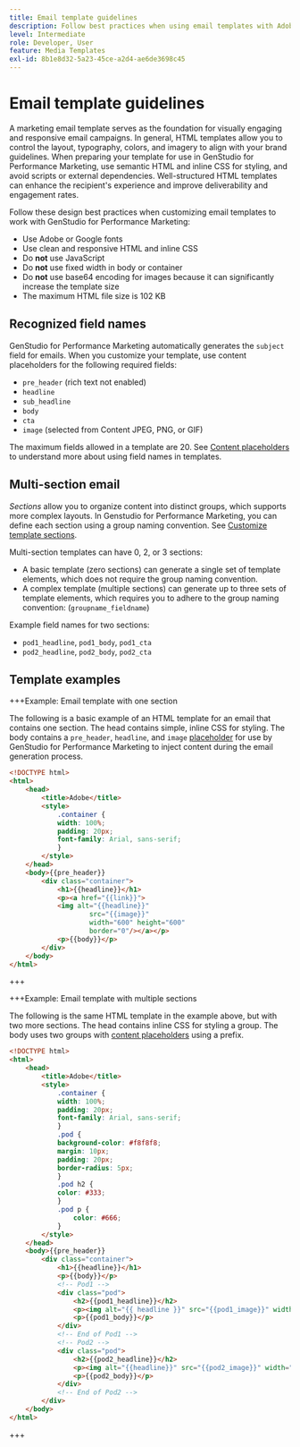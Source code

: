 ```yaml
---
title: Email template guidelines
description: Follow best practices when using email templates with Adobe GenStudio for Performance Marketing.
level: Intermediate
role: Developer, User
feature: Media Templates
exl-id: 8b1e8d32-5a23-45ce-a2d4-ae6de3698c45
---
```

# Email template guidelines

A marketing email template serves as the foundation for visually engaging and responsive email campaigns. In general, HTML templates allow you to control the layout, typography, colors, and imagery to align with your brand guidelines. When preparing your template for use in GenStudio for Performance Marketing, use semantic HTML and inline CSS for styling, and avoid scripts or external dependencies. Well-structured HTML templates can enhance the recipient's experience and improve deliverability and engagement rates.

Follow these design best practices when customizing email templates to work with GenStudio for Performance Marketing:

- Use Adobe or Google fonts
- Use clean and responsive HTML and inline CSS
- Do **not** use JavaScript
- Do **not** use fixed width in body or container
- Do **not** use base64 encoding for images because it can significantly increase the template size
- The maximum HTML file size is 102 KB

## Recognized field names

GenStudio for Performance Marketing automatically generates the `subject` field for emails. When you customize your template, use content placeholders for the following required fields:

- `pre_header` (rich text not enabled)
- `headline`
- `sub_headline`
- `body`
- `cta`
- `image` (selected from Content JPEG, PNG, or GIF)

The maximum fields allowed in a template are 20. See [Content placeholders](/help/user-guide/content/customize-template.md#content-placeholders) to understand more about using field names in templates.

## Multi-section email

_Sections_ allow you to organize content into distinct groups, which supports more complex layouts. In Genstudio for Performance Marketing, you can define each section using a group naming convention. See [Customize template sections](/help/user-guide/content/customize-template.md#sections-or-groups).

Multi-section templates can have 0, 2, or 3 sections:

- A basic template (zero sections) can generate a single set of template elements, which does not require the group naming convention.
- A complex template (multiple sections) can generate up to three sets of template elements, which requires you to adhere to the group naming convention: (`groupname_fieldname`)

Example field names for two sections:

- `pod1_headline`, `pod1_body`, `pod1_cta`
- `pod2_headline`, `pod2_body`, `pod2_cta`

## Template examples

+++Example: Email template with one section

The following is a basic example of an HTML template for an email that contains one section. The head contains simple, inline CSS for styling. The body contains a `pre_header`, `headline`, and `image` [placeholder](#content-placeholders) for use by GenStudio for Performance Marketing to inject content during the email generation process.

```html {line-numbers="true" highlight="13"}
<!DOCTYPE html>
<html>
    <head>
        <title>Adobe</title>
        <style>
            .container {
            width: 100%;
            padding: 20px;
            font-family: Arial, sans-serif;
            }
        </style>
    </head>
    <body>{{pre_header}}
        <div class="container">
            <h1>{{headline}}</h1>
            <p><a href="{{link}}">
            <img alt="{{headline}}"
                    src="{{image}}"
                    width="600" height="600"
                    border="0"/></a></p>
            <p>{{body}}</p>
        </div>
    </body>
</html>
```

+++

+++Example: Email template with multiple sections

The following is the same HTML template in the example above, but with two more sections. The head contains inline CSS for styling a group. The body uses two groups with [content placeholders](#content-placeholders) using a prefix.

```html
<!DOCTYPE html>
<html>
    <head>
        <title>Adobe</title>
        <style>
            .container {
            width: 100%;
            padding: 20px;
            font-family: Arial, sans-serif;
            }
            .pod {
            background-color: #f8f8f8;
            margin: 10px;
            padding: 20px;
            border-radius: 5px;
            }
            .pod h2 {
            color: #333;
            }
            .pod p {
                color: #666;
            }
        </style>
    </head>
    <body>{{pre_header}}
        <div class="container">
            <h1>{{headline}}</h1>
            <p>{{body}}</p>
            <!-- Pod1 -->
            <div class="pod">
                <h2>{{pod1_headline}}</h2>
                <p><img alt="{{ headline }}" src="{{pod1_image}}" width="200" height="200" border="0"></p>
                <p>{{pod1_body}}</p>
            </div>
            <!-- End of Pod1 -->
            <!-- Pod2 -->
            <div class="pod">
                <h2>{{pod2_headline}}</h2>
                <p><img alt="{{headline}}" src="{{pod2_image}}" width="200" height="200" border="0"></p>
                <p>{{pod2_body}}</p>
            </div>
            <!-- End of Pod2 -->
        </div>
    </body>
</html>
```

+++

